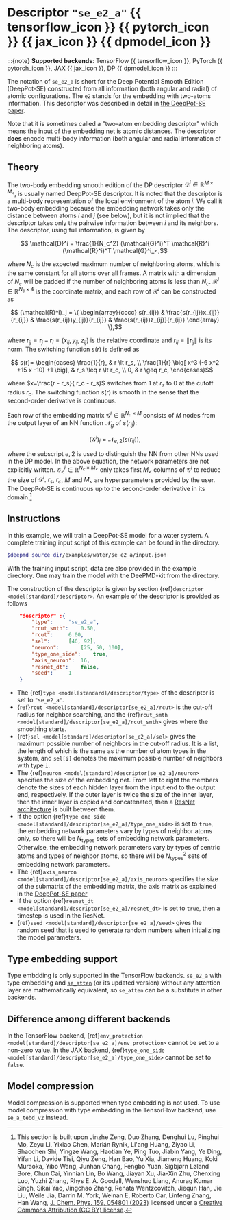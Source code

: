 # Descriptor `"se_e2_a"` {{ tensorflow_icon }} {{ pytorch_icon }} {{ jax_icon }} {{ dpmodel_icon }}

:::{note}
**Supported backends**: TensorFlow {{ tensorflow_icon }}, PyTorch {{ pytorch_icon }}, JAX {{ jax_icon }}, DP {{ dpmodel_icon }}
:::

The notation of `se_e2_a` is short for the Deep Potential Smooth Edition (DeepPot-SE) constructed from all information (both angular and radial) of atomic configurations. The `e2` stands for the embedding with two-atoms information. This descriptor was described in detail in [the DeepPot-SE paper](https://arxiv.org/abs/1805.09003).

Note that it is sometimes called a "two-atom embedding descriptor" which means the input of the embedding net is atomic distances. The descriptor **does** encode multi-body information (both angular and radial information of neighboring atoms).

## Theory

The two-body embedding smooth edition of the DP descriptor $\mathcal{D}^i \in \mathbb{R}^{M \times M_{<}}$, is usually named DeepPot-SE descriptor.
It is noted that the descriptor is a multi-body representation of the local environment of the atom $i$.
We call it two-body embedding because the embedding network takes only the distance between atoms $i$ and $j$ (see below), but it is not implied that the descriptor takes only the pairwise information between $i$ and its neighbors.
The descriptor, using full information, is given by

```math
    \mathcal{D}^i = \frac{1}{N_c^2} (\mathcal{G}^i)^T \mathcal{R}^i (\mathcal{R}^i)^T \mathcal{G}^i_<,
```

where
$N_c$ is the expected maximum number of neighboring atoms, which is the same constant for all atoms over all frames.
A matrix with a dimension of $N_c$ will be padded if the number of neighboring atoms is less than $N_c$. $\mathcal{R}^i \in \mathbb{R}^{N_c \times 4}$ is the coordinate matrix, and each row of $\mathcal{R}^i$ can be constructed as

```math
    (\mathcal{R}^i)_j =
    \{
    \begin{array}{cccc}
    s(r_{ij}) & \frac{s(r_{ij})x_{ij}}{r_{ij}} & \frac{s(r_{ij})y_{ij}}{r_{ij}} & \frac{s(r_{ij})z_{ij}}{r_{ij}}
    \end{array}
    \},
```

where $\boldsymbol{r}_{ij}=\boldsymbol{r}_j-\boldsymbol{r}_i = (x_{ij}, y_{ij}, z_{ij})$ is the relative coordinate and $r_{ij}=\lVert \boldsymbol{r}_{ij} \lVert$ is its norm. The switching function $s(r)$ is defined as

```math
    s(r)=
    \begin{cases}
    \frac{1}{r}, & r \lt r_s, \\
    \frac{1}{r} \big[ x^3 (-6 x^2 +15 x -10) +1 \big], & r_s \leq r \lt r_c, \\
    0, & r \geq r_c,
    \end{cases}
```

where $x=\frac{r - r_s}{ r_c - r_s}$ switches from 1 at $r_s$ to 0 at the cutoff radius $r_c$.
The switching function $s(r)$ is smooth in the sense that the second-order derivative is continuous.

Each row of the embedding matrix $\mathcal{G}^i \in \mathbb{R}^{N_c \times M}$ consists of $M$ nodes from the output layer of an NN function $\mathcal{N}_ {g}$ of $s(r_{ij})$:

```math
    (\mathcal{G}^i)_j = \mathcal{N}_{e,2}(s(r_{ij})),
```

where the subscript $e,2$ is used to distinguish the NN from other NNs used in the DP model.
In the above equation, the network parameters are not explicitly written.
$\mathcal{G}^i_< \in \mathbb{R}^{N_c \times M_<}$ only takes first $M_<$ columns of $\mathcal{G}^i$ to reduce the size of $\mathcal D^i$.
$r_s$, $r_c$, $M$ and $M_<$ are hyperparameters provided by the user.
The DeepPot-SE is continuous up to the second-order derivative in its domain.[^1]

[^1]: This section is built upon Jinzhe Zeng, Duo Zhang, Denghui Lu, Pinghui Mo, Zeyu Li, Yixiao Chen, Marián Rynik, Li'ang Huang, Ziyao Li, Shaochen Shi, Yingze Wang, Haotian Ye, Ping Tuo, Jiabin Yang, Ye Ding, Yifan Li, Davide Tisi, Qiyu Zeng, Han Bao, Yu Xia, Jiameng Huang, Koki Muraoka, Yibo Wang, Junhan Chang, Fengbo Yuan, Sigbjørn Løland Bore, Chun Cai, Yinnian Lin, Bo Wang, Jiayan Xu, Jia-Xin Zhu, Chenxing Luo, Yuzhi Zhang, Rhys E. A. Goodall, Wenshuo Liang, Anurag Kumar Singh, Sikai Yao, Jingchao Zhang, Renata Wentzcovitch, Jiequn Han, Jie Liu, Weile Jia, Darrin M. York, Weinan E, Roberto Car, Linfeng Zhang, Han Wang, [J. Chem. Phys. 159, 054801 (2023)](https://doi.org/10.1063/5.0155600) licensed under a [Creative Commons Attribution (CC BY) license](http://creativecommons.org/licenses/by/4.0/).

## Instructions

In this example, we will train a DeepPot-SE model for a water system. A complete training input script of this example can be found in the directory.

```bash
$deepmd_source_dir/examples/water/se_e2_a/input.json
```

With the training input script, data are also provided in the example directory. One may train the model with the DeePMD-kit from the directory.

The construction of the descriptor is given by section {ref}`descriptor <model[standard]/descriptor>`. An example of the descriptor is provided as follows

```json
	"descriptor" :{
	    "type":		"se_e2_a",
	    "rcut_smth":	0.50,
	    "rcut":		6.00,
	    "sel":		[46, 92],
	    "neuron":		[25, 50, 100],
	    "type_one_side":	true,
	    "axis_neuron":	16,
	    "resnet_dt":	false,
	    "seed":		1
	}
```

- The {ref}`type <model[standard]/descriptor/type>` of the descriptor is set to `"se_e2_a"`.
- {ref}`rcut <model[standard]/descriptor[se_e2_a]/rcut>` is the cut-off radius for neighbor searching, and the {ref}`rcut_smth <model[standard]/descriptor[se_e2_a]/rcut_smth>` gives where the smoothing starts.
- {ref}`sel <model[standard]/descriptor[se_e2_a]/sel>` gives the maximum possible number of neighbors in the cut-off radius. It is a list, the length of which is the same as the number of atom types in the system, and `sel[i]` denotes the maximum possible number of neighbors with type `i`.
- The {ref}`neuron <model[standard]/descriptor[se_e2_a]/neuron>` specifies the size of the embedding net. From left to right the members denote the sizes of each hidden layer from the input end to the output end, respectively. If the outer layer is twice the size of the inner layer, then the inner layer is copied and concatenated, then a [ResNet architecture](https://arxiv.org/abs/1512.03385) is built between them.
- If the option {ref}`type_one_side <model[standard]/descriptor[se_e2_a]/type_one_side>` is set to `true`, the embedding network parameters vary by types of neighbor atoms only, so there will be $N_\text{types}$ sets of embedding network parameters. Otherwise, the embedding network parameters vary by types of centric atoms and types of neighbor atoms, so there will be $N_\text{types}^2$ sets of embedding network parameters.
- The {ref}`axis_neuron <model[standard]/descriptor[se_e2_a]/axis_neuron>` specifies the size of the submatrix of the embedding matrix, the axis matrix as explained in the [DeepPot-SE paper](https://arxiv.org/abs/1805.09003)
- If the option {ref}`resnet_dt <model[standard]/descriptor[se_e2_a]/resnet_dt>` is set to `true`, then a timestep is used in the ResNet.
- {ref}`seed <model[standard]/descriptor[se_e2_a]/seed>` gives the random seed that is used to generate random numbers when initializing the model parameters.

## Type embedding support

Type embdding is only supported in the TensorFlow backends.
`se_e2_a` with type embedding and [`se_atten`](./train-se-atten.md) (or its updated version) without any attention layer are mathematically equivalent, so `se_atten` can be a substitute in other backends.

## Difference among different backends

In the TensorFlow backend, {ref}`env_protection <model[standard]/descriptor[se_e2_a]/env_protection>` cannot be set to a non-zero value.
In the JAX backend, {ref}`type_one_side <model[standard]/descriptor[se_e2_a]/type_one_side>` cannot be set to `false`.

## Model compression

Model compression is supported when type embedding is not used.
To use model compression with type embedding in the TensorFlow backend, use `se_a_tebd_v2` instead.
